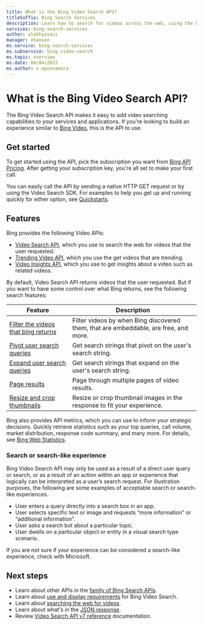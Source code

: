 ```yaml
---
title: What is the Bing Video Search API?
titleSuffix: Bing Search Services
description: Learn how to search for videos across the web, using the Bing Video Search API.
services: bing-search-services
author: alekhyasasi
manager: ehansen
ms.service: bing-search-services
ms.subservice: bing-video-search
ms.topic: overview
ms.date: 04/04/2022
ms.author: v-apunnamara
---
```

# What is the Bing Video Search API?

The Bing Video Search API makes it easy to add video searching capabilities to your services and applications.  If you're looking to build an experience similar to [Bing Video](https://www.bing.com/videos), this is the API to use.

## Get started

To get started using the API, pick the subscription you want from [Bing API Pricing](https://aka.ms/bingsearchapipricing). After getting your subscription key, you're all set to make your first call.

You can easily call the API by sending a native HTTP GET request or by using the Video Search SDK. For examples to help you get up and running quickly for either option, see [Quickstarts](quickstarts/quickstarts.md).

## Features  

Bing provides the following Video APIs:

- [Video Search API](how-to/get-videos.md), which you use to search the web for videos that the user requested.
- [Trending Video API](how-to/trending-videos.md), which you use the get videos that are trending.
- [Video Insights API](how-to/video-insights.md), which you use to get insights about a video such as related videos.

By default, Video Search API returns videos that the user requested. But if you want to have some control over what Bing returns, see the following search features:

|Feature|Description
|-|-
|[Filter the videos that bing returns](how-to/get-videos.md#filter-the-videos-that-bing-returns)|Filter videos by when Bing discovered them, that are embeddable, are free, and more.
|[Pivot user search queries](how-to/search-response.md#using-pivot-queries)|Get search strings that pivot on the user's search string.
|[Expand user search queries](how-to/search-response.md#using-expanded-queries)|Get search strings that expand on the user's search string.
|[Page results](../bing-web-search/page-results.md)|Page through multiple pages of video results.
|[Resize and crop thumbnails](../bing-web-search/resize-and-crop-thumbnails.md)|Resize or crop thumbnail images in the response to fit your experience.

Bing also provides API metrics, which you can use to inform your strategic decisions. Quickly retrieve statistics such as your top queries, call volume, market distribution, response code summary, and many more. For details, see [Bing Web Statistics](../bing-web-search/bing-web-stats.md).

### Search or search-like experience

Bing Video Search API may only be used as a result of a direct user query or search, or as a result of an action within an app or experience that logically can be interpreted as a user’s search request. For illustration purposes, the following are some examples of acceptable search or search-like experiences.

- User enters a query directly into a search box in an app.
- User selects specific text or image and requests “more information” or “additional information”.
- User asks a search bot about a particular topic.
- User dwells on a particular object or entity in a visual search type scenario.

If you are not sure if your experience can be considered a search-like experience, check with Microsoft.

## Next steps

- Learn about other APIs in the [family of Bing Search APIs](../bing-web-search/bing-api-comparison.md).
- Learn about [use and display requirements](../bing-web-search/use-display-requirements.md) for Bing Video Search.  
- Learn about [searching the web for videos](how-to/get-videos.md).
- Learn about what's in the [JSON response](how-to/search-response.md).
- Review [Video Search API v7 reference](reference/endpoints.md) documentation.  
